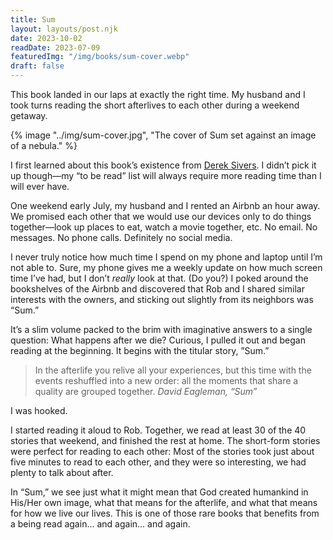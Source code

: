 ```yaml
---
title: Sum
layout: layouts/post.njk
date: 2023-10-02
readDate: 2023-07-09
featuredImg: "/img/books/sum-cover.webp"
draft: false
---
```


This book landed in our laps at exactly the right time. My husband and I took turns reading the short afterlives to each other during a weekend getaway.
<!-- excerpt -->

{% image "../img/sum-cover.jpg", "The cover of Sum set against an image of a nebula." %}

I first learned about this book’s existence from [Derek Sivers](https://sive.rs/book/Sum). I didn’t pick it up though—my “to be read” list will always require more reading time than I will ever have.

One weekend early July, my husband and I rented an Airbnb an hour away. We promised each other that we would use our devices only to do things together—look up places to eat, watch a movie together, etc. No email. No messages. No phone calls. Definitely no social media.

I never truly notice how much time I spend on my phone and laptop until I’m not able to. Sure, my phone gives me a weekly update on how much screen time I’ve had, but I don’t *really* look at that. (Do you?) I poked around the bookshelves of the Airbnb and discovered that Rob and I shared similar interests with the owners, and sticking out slightly from its neighbors was “Sum.”

It’s a slim volume packed to the brim with imaginative answers to a single question: What happens after we die? Curious, I pulled it out and began reading at the beginning. It begins with the titular story, ”Sum.”

> In the afterlife you relive all your experiences, but this time with the events reshuffled into a new order: all the moments that share a quality are grouped together.
<cite>David Eagleman, “Sum”</cite>

I was hooked. 

I started reading it aloud to Rob. Together, we read at least 30 of the 40 stories that weekend, and finished the rest at home. The short-form stories were perfect for reading to each other: Most of the stories took just about five minutes to read to each other, and they were so interesting, we had plenty to talk about after.

In “Sum,” we see just what it might mean that God created humankind in His/Her own image, what that means for the afterlife, and what that means for how we live our lives. This is one of those rare books that benefits from a being read again... and again... and again.